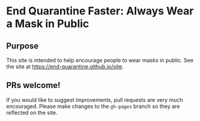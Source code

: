 # End Quarantine Faster: Always Wear a Mask in Public

## Purpose

This site is intended to help encourage people to wear masks in public.
See the site at https://end-quarantine.github.io/site.

## PRs welcome!

If you would like to suggest improvements, pull requests are very much encouraged.
Please make changes to the `gh-pages` branch so they are reflected on the site.
